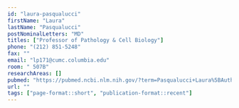 ```yaml
---
id: "laura-pasqualucci"
firstName: "Laura"
lastName: "Pasqualucci"
postNominalLetters: "MD"
titles: ["Professor of Pathology & Cell Biology"]
phone: "(212) 851-5248"
fax: ""
email: "lp171@cumc.columbia.edu"
room: " 507B"
researchAreas: []
pubmed: "https://pubmed.ncbi.nlm.nih.gov/?term=Pasqualucci+Laura%5BAuthor%5D&sort=pubdate"
url: ""
tags: ["page-format::short", "publication-format::recent"]
---
```

